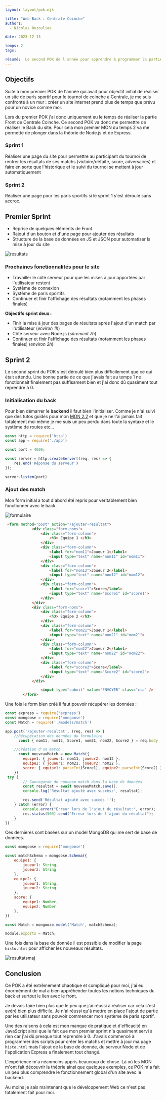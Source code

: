 ```yaml
---
layout: layout/pok.njk

title: "Web Back : Centrale Coinche"
authors:
  - Nicolas Ouzoulias

date: 2023-12-13

temps: 2
tags:

résumé:  Le second POK de l'année pour apprendre à programmer la partie back d'un site web.
---
```


## Objectifs

Suite à mon premier POK de l'année qui avait pour objectif initial de réaliser un site de paris sportif pour le tournoi de coinche à Centrale, je me suis confronté à un mur : créer un site internet prend plus de temps que prévu pour un novice comme moi. 

Lors du premier POK j'ai donc uniquement eu le temps de réaliser la partie Front de Centrale Coinche. Ce second POK va donc me permettre de réaliser le Back du site. Pour cela mon premier MON du temps 2 va me permette de plonger dans la théorie de Node.js et de Express. 

### Sprint 1

Réaliser une page du site pour permettre au participant du tournoi de rentrer les résultats de ses matchs (victoire/défaite, score, adversaires) et faire en sorte que l'historique et le suivi du tournoi se mettent à jour automatiquement

### Sprint 2

Réaliser une page pour les paris sportifs si le sprint 1 s'est déroulé sans accroc.

## Premier Sprint 

- Reprise de quelques éléments de Front 
- Rajout d'un bouton et d'une page pour ajouter des résultats
- Structure de la base de données en JS et JSON pour automatiser la mise à jour du site 


![resultats](https://raw.githubusercontent.com/do-it-ecm/promo-2023-2024/main/Ouzoulias-Nicolas/pok/temps-2/images/affichage_resultats.png)

### Prochaines fonctionnalités pour le site

- Travailler le côté serveur pour que les mises à jour apportées par l'utilisateur restent
- Système de connexion
- Système de paris sportifs
- Continuer et finir l'affichage des résultats (notamment les phases finales)

**Objectifs sprint deux :**
- Finir la mise à jour des pages de résultats après l'ajout d'un match par l'utilisateur (*environ 1h*)  
- Côté serveur avec Node.js (*sûrement 7h*)
- Continuer et finir l'affichage des résultats (notamment les phases finales) (*environ 2h*)

## Sprint 2 

Le second sprint du POK s'est déroulé bien plus difficilement que ce qui était attendu. Une bonne partie de ce que j'avais fait au temps 1 ne fonctionnait finalement pas suffisament bien et j'ai donc dû quasiment tout reprendre à 0. 

### Initialisation du back

Pour bien démarrer le **backend** il faut bien l'initialiser. Comme je n'ai suivi que des tutos guidés pour mon [MON 2.2](../../mon/temps-2.2/index.md) et que je ne l'ai jamais fait totalement moi même je me suis un peu perdu dans toute la syntaxe et le système de routes etc... 

```js
const http = require('http')
const app = require('./app')

const port = 4000;

const server = http.createServer((req, res) => {
    res.end('Réponse du serveur')
});

server.listen(port)
```

### Ajout des match

Mon form initial a tout d'abord été repris pour véritablement bien fonctionner avec le back. 

![formulaire](https://raw.githubusercontent.com/do-it-ecm/promo-2023-2024/main/Ouzoulias-Nicolas/pok/temps-2/images/ajout_resultat.png)

```html
 <form method="post" action="/ajouter-resultat">
            <div class="form-noms">
                <div class="form-column">
                    <h3> Equipe 1 </h3>
                </div>
                <div class="form-column">
                    <label for="nom11">Joueur 1</label>
                    <input type="text" name="nom11" id="nom11">
                </div>
                <div class="form-column">
                    <label for="nom12">Joueur 2</label>
                    <input type="text" name="nom12" id="nom12">
                </div>
                <div class="form-column">
                    <label for="score1">Score</label>
                    <input type="text" name="Score1" id="score1">
                </div>
            </div>
            <div class="form-noms">
                <div class="form-column">
                    <h3> Equipe 2 </h3>
                </div>
                <div class="form-column">
                    <label for="nom21">Joueur 1</label>
                    <input type="text" name="nom21" id="nom21">
                </div>
                <div class="form-column">
                    <label for="nom22">Joueur 2</label>
                    <input type="text" name="nom22" id="nom22">
                </div>
                <div class="form-column">
                    <label for="score2">Score</label>
                    <input type="text" name="Score2" id="score2">
                </div>
            </div>

                <input type="submit" value="ENVOYER" class="cta" />
        </form>
```

Une fois le form bien créé il faut pouvoir récupérer les données : 

```js
const express = require('express')
const mongoose = require('mongoose')
const Match = require('./models/match')

app.post('/ajouter-resultat', (req, res) => {
    //Récupération des données du formulaire
      const { nom11, nom12, Score1, nom21, nom22, Score2 } = req.body

    //Création d'un match
      const nouveauMatch = new Match({
        equipe1: { joueur1: nom11, joueur2: nom12 },
        equipe2: { joueur1: nom21, joueur2: nom22 },
        score: { equipe1: parseInt(Score1), equipe2: parseInt(Score2) }
    })
 try {
        // Sauvegarde du nouveau match dans la base de données
        const resultat = await nouveauMatch.save();
        console.log('Résultat ajouté avec succès:', resultat);

        res.send('Résultat ajouté avec succès !');
    } catch (error) {
        console.error("Erreur lors de l'ajout du résultat:", error);
        res.status(500).send("Erreur lors de l'ajout du résultat");
    }
})
```

Ces dernières sont basées sur un model MongoDB qui me sert de base de données.

```js
const mongoose = require('mongoose')

const matchSchema = mongoose.Schema({
    equipe1: {
        joueur1: String,
        joueur2: String
    },
    equipe2: {
        joueur1: String,
        joueur2: String
    },
    score: {
        equipe1: Number,
        equipe2: Number
    },
})

const Match = mongoose.model('Match', matchSchema);

module.exports = Match;

```

Une fois dans la base de donnée il est possible de modifier la page `histo.html` pour afficher les nouveaux résultats.

![resultatsmaj](https://raw.githubusercontent.com/do-it-ecm/promo-2023-2024/main/Ouzoulias-Nicolas/pok/temps-2/images/affichage_resultats2.png)


## Conclusion

Ce POK a été extrêmement chaotique et compliqué pour moi, j'ai eu énormément de mal a bien appréhender toutes les notions techniques du back et surtout le lien avec le front. 

Je devais faire bien plus que le peu que j'ai réussi à réaliser car cela s'est avéré bien plus difficile. Je n'ai réussi qu'à mettre en place l'ajout de partie par les utilisateur sans pouvoir commencer mon système de paris sportif. 

Une des raisons à cela est mon manque de pratique et d'efficacité en JavaScript ainsi que le fait que mon premier sprint n'a quasiment servi à rien car j'ai dû presque tout reprendre à 0. J'avais commencé à programmer des scripts pour créer les matchs et mettre à jour ma page `histo.html` mais l'ajout de la base de donnée, du serveur Node et de l'application Express a finalement tout changé. 

L'expérience m'a néanmoins appris beaucoup de chose. Là où les MON m'ont fait découvrir la théorie ainsi que quelques exemples, ce POK m'a fait un peu plus comprendre le fonctionnement global d'un site avec le backend. 

Au moins je sais maintenant que le développement Web ce n'est pas totalement fait pour moi. 